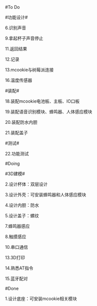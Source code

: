 #To Do

#功能设计#

6.识别声音

9.拿起杯子声音停止

11.返回结果

12.记录

13.mcookie与树莓派连接

16.温度传感器

#装配#

18.装配mcookie电池板、主板、IO口板

19.装配语音识别模块、蜂鸣器、人体感应模块

20.装配防水内胆

21.装配盖子

#测试#

22.功能测试

#Doing

#3D建模#

2.设计杯体：双层设计

3.设计外壳：可安装蜂鸣器和人体感应模块

4.设计内胆：防水

5.设计盖子：螺纹

7.蜂鸣器感应

8.触摸感应

10.串口通信

13.3D打印

14.熟悉AT指令

15.蓝牙配对

#Done

1.设计底座：可安装mcookie相关模块

